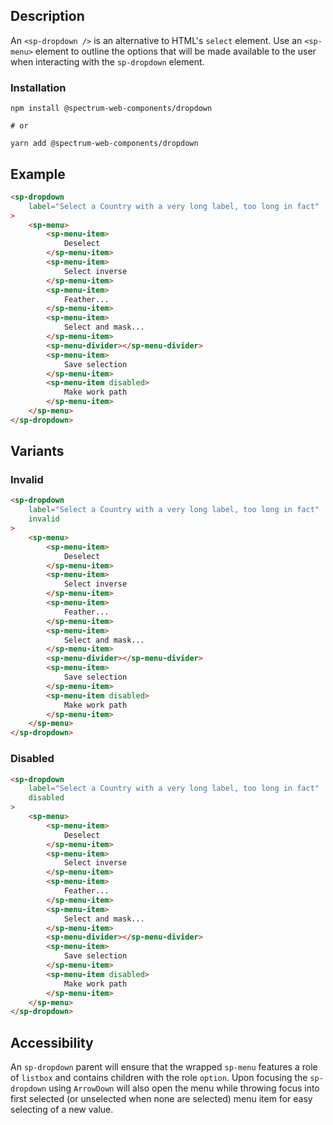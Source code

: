 ## Description

An `<sp-dropdown />` is an alternative to HTML's `select` element. Use an `<sp-menu>` element to outline the options that will be made available to the user when interacting with the `sp-dropdown` element.

### Installation

```
npm install @spectrum-web-components/dropdown

# or

yarn add @spectrum-web-components/dropdown
```

## Example

<!-- prettier-ignore -->
```html
<sp-dropdown
    label="Select a Country with a very long label, too long in fact"
>
    <sp-menu>
        <sp-menu-item>
            Deselect
        </sp-menu-item>
        <sp-menu-item>
            Select inverse
        </sp-menu-item>
        <sp-menu-item>
            Feather...
        </sp-menu-item>
        <sp-menu-item>
            Select and mask...
        </sp-menu-item>
        <sp-menu-divider></sp-menu-divider>
        <sp-menu-item>
            Save selection
        </sp-menu-item>
        <sp-menu-item disabled>
            Make work path
        </sp-menu-item>
    </sp-menu>
</sp-dropdown>
```

## Variants

### Invalid

<!-- prettier-ignore -->
```html
<sp-dropdown
    label="Select a Country with a very long label, too long in fact"
    invalid
>
    <sp-menu>
        <sp-menu-item>
            Deselect
        </sp-menu-item>
        <sp-menu-item>
            Select inverse
        </sp-menu-item>
        <sp-menu-item>
            Feather...
        </sp-menu-item>
        <sp-menu-item>
            Select and mask...
        </sp-menu-item>
        <sp-menu-divider></sp-menu-divider>
        <sp-menu-item>
            Save selection
        </sp-menu-item>
        <sp-menu-item disabled>
            Make work path
        </sp-menu-item>
    </sp-menu>
</sp-dropdown>
```

### Disabled

<!-- prettier-ignore -->
```html
<sp-dropdown
    label="Select a Country with a very long label, too long in fact"
    disabled
>
    <sp-menu>
        <sp-menu-item>
            Deselect
        </sp-menu-item>
        <sp-menu-item>
            Select inverse
        </sp-menu-item>
        <sp-menu-item>
            Feather...
        </sp-menu-item>
        <sp-menu-item>
            Select and mask...
        </sp-menu-item>
        <sp-menu-divider></sp-menu-divider>
        <sp-menu-item>
            Save selection
        </sp-menu-item>
        <sp-menu-item disabled>
            Make work path
        </sp-menu-item>
    </sp-menu>
</sp-dropdown>
```

## Accessibility

An `sp-dropdown` parent will ensure that the wrapped `sp-menu` features a role of `listbox` and contains children with the role `option`. Upon focusing the `sp-dropdown` using `ArrowDown` will also open the menu while throwing focus into first selected (or unselected when none are selected) menu item for easy selecting of a new value.
